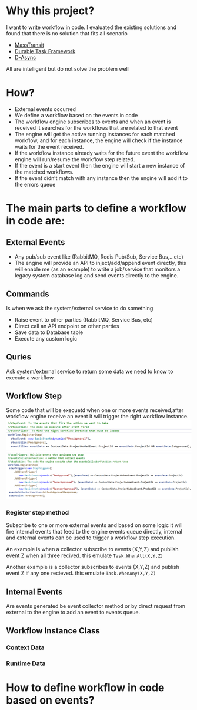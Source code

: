 # Why this project?
I want to write workflow in code.
I evaluated the existing solutions and found that there is no solution that fits all scenario
* [MassTransit](https://masstransit-project.com/)
* [Durable Task Framework](https://github.com/Azure/durabletask)
* [D-Async](https://github.com/Dasync/Dasync)

All are intelligent but do not solve the problem well

# How?
* External events occurred
* We define a workflow based on the events in code
* The workflow engine subscribes to events and when an event is received it searches for the workflows that are related to that event
* The engine will get the active running instances for each matched workflow, and for each instance, the engine will check if the instance waits for the event received.
* If the workflow instance already waits for the future event the workflow engine will run/resume the workflow step related.
* If the event is a start event then the engine will start a new instance of the matched workflows.
* If the event didn’t match with any instance then the engine will add it to the errors queue


# The main parts to define a workflow in code are:
## External Events
* Any pub/sub event like (RabbitMQ, Redis Pub/Sub, Service Bus,...etc)
* The engine will provide an API to inject/add/append event directly, this will enable me (as an example) to write a job/service that monitors a legacy system database log and send events directly to the engine. 

## Commands
Is when we ask the system/external service to do something
* Raise event to other parties (RabbitMQ, Service Bus, etc)
* Direct call an API endpoint on other parties
* Save data to Database table
* Execute any custom logic

## Quries
Ask system/external service to return some data we need to know to execute a workflow.

## Workflow Step
Some code that will be execuetd when one or more events received,after workflow engine receive an event it will trigger the right workflow instance.
![Workflow step defined in code!](./img/workflow_step.png)
![Workflow step defined in code!](./img/workflow_step2.png)

### Register step method
Subscribe to one or more external events and based on some logic it will fire internal events that feed to the engine events queue directly, internal and external events can be used to trigger a workflow step execution.

An example is when a collector subscribe to events (X,Y,Z) and publish event Z when all three recived. this emulate `Task.WhenAll(X,Y,Z)`

Another example is a collector subscribes to events (X,Y,Z) and publish event Z if any one recieved. this emulate `Task.WhenAny(X,Y,Z)`

## Internal Events
Are events generated be event collector method or by direct request from external to the engine to add an event to events queue.

## Workflow Instance Class
### Context Data
### Runtime Data

# How to define workflow in code based on events?
